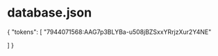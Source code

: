# database.json
{   "tokens": [     "7944071568:AAG7p3BLYBa-u508jBZSxxYRrjzXur2Y4NE"  










] }
